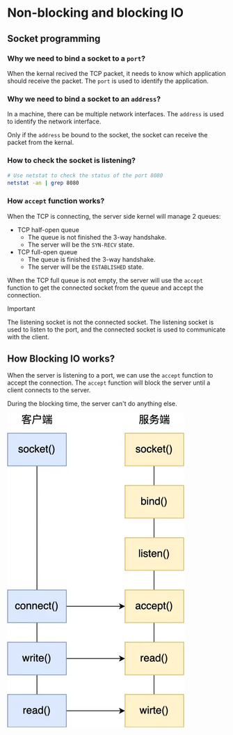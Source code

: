 # Non-blocking and blocking IO

## Socket programming

### Why we need to bind a socket to a `port`?

When the kernal recived the TCP packet, it needs to know which application should receive the packet. The `port` is used to identify the application.

### Why we need to bind a socket to an `address`?

In a machine, there can be multiple network interfaces. The `address` is used to identify the network interface.

Only if the `address` be bound to the socket, the socket can receive the packet from the kernal.

### How to check the socket is listening?

```bash
# Use netstat to check the status of the port 8080
netstat -an | grep 8080
```

### How `accept` function works?

When the TCP is connecting, the server side kernel will manage 2 queues:
- TCP half-open queue
    * The queue is not finished the 3-way handshake.
    * The server will be the `SYN-RECV` state.
- TCP full-open queue
    * The queue is finished the 3-way handshake.
    * The server will be the `ESTABLISHED` state.

When the TCP full queue is not empty, the server will use the `accept` function to get the connected socket from the queue and accept the connection.

> [!IMPORTANT]
> The listening socket is not the connected socket. The listening socket is used to listen to the port, and the connected socket is used to communicate with the client.

## How Blocking IO works?

When the server is listening to a port, we can use the `accept` function to accept the connection. The `accept` function will block the server until a client connects to the server.

During the blocking time, the server can't do anything else.

![Blocking IO](images/blocking_io.png)


